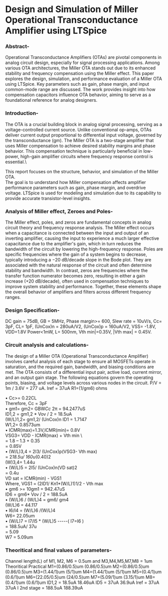 # Design and Simulation of Miller Operational Transconductance Amplifier using LTSpice
### Abstract-
Operational Transconductance Amplifiers (OTAs) are pivotal components in analog circuit design, especially for signal processing applications. Among various OTA architectures, the Miller OTA stands out due to its enhanced stability and frequency compensation using the Miller effect. This paper explores the design, simulation, and performance evaluation of a Miller OTA using LTSpice. Key parameters such as gain, phase margin, and input common-mode range are discussed. The work provides insight into how compensation capacitors influence OTA behavior, aiming to serve as a foundational reference for analog designers.
### Introduction-
The OTA is a crucial building block in analog signal processing, serving as a voltage-controlled current source. Unlike conventional op-amps, OTAs deliver current output proportional to differential input voltage, governed by the transconductance (gm). The Miller OTA is a two-stage amplifier that uses Miller compensation to achieve desired stability margins and phase behavior. This compensation technique is particularly beneficial in low-power, high-gain amplifier circuits where frequency response control is essential.\

This report focuses on the structure, behavior, and simulation of the Miller OTA. \
The goal is to understand how Miller compensation affects amplifier performance parameters such as gain, phase margin, and overdrive voltage. LTSpice is used for modeling and simulation due to its capability to provide accurate transistor-level insights.

### Analysis of Miller effect, Zeroes and Poles-
The Miller effect, poles, and zeros are fundamental concepts in analog circuit theory and frequency response analysis. The Miller effect occurs when a capacitance is connected between the input and output of an inverting amplifier, causing the input to experience a much larger effective capacitance due to the amplifier's gain, which in turn reduces the bandwidth of the circuit by lowering the high-frequency response. Poles are specific frequencies where the gain of a system begins to decrease, typically introducing a −20 dB/decade slope in the Bode plot. They are associated with the natural response of the circuit and often determine stability and bandwidth. In contrast, zeros are frequencies where the transfer function numerator becomes zero, resulting in either a gain increase (+20 dB/decade), often used in compensation techniques to improve system stability and performance. Together, these elements shape the overall behavior of amplifiers and filters across different frequency ranges.
### Design Specification-
DC gain = 75dB, GB = 5MHz, Phase margin>= 600, Slew rate = 10uV/s, Cc= 3pF, CL= 1pF, (UnCox)n = 280uA/V2, 
(UnCox)p = 160uA/V2, VSS= -1.8V, VDD=1.8V Power<1mW, L= 500nm, 
Vth min|=0.35V, |Vth max| = 0.45V.
### Circuit analysis and calculations-
The design of a Miller OTA (Operational Transconductance Amplifier) involves careful analysis of each stage to ensure all MOSFETs operate in saturation, and the required gain, bandwidth, and biasing conditions are met. The OTA consists of a differential input pair, active load, current mirror, and an output gain stage. The following equations govern the operating points, biasing, and voltage levels across various nodes in the circuit.
P/V = 1m / 3.6V = 277 uA.
Iref = 37uA
R1=(1/gm6) ohms

•	Cc>= 0.22CL\
Therefore, Cc = 3pF\
•	gm1= gm2= GBW*Cc* 2π = 94.2477uS\
ID1,2 = gm1,2 * Vov / 2 = 18.5uA\
(W/L)1,2= gm1,2/ (UnCox)n ID1 = 1.7147\
            W1,2= 0.8573um\
•	ICMR(max)=1.3V,ICMR(min)= 0.8V\
VSG3= VDD - ICMR(max) + Vth min    \        
       =  1.8 – 1.3 + 0.35\
       =   0.85V\
•	(W/L)3,4 = 2I3/ (UnCox)p(VSG3- Vth max)\
              =  2*18.5u/ 160u*(0.40)2\
    (W)3,4=  1.44u\
•	(W/L)5 = 2I5/ (UnCox)n(VD sat)2\
              =  0.4u\
          VD sat = ICMR(min) - VGS1\
 Where, VGS1 = (2ID1/ Kn1*(W/L)1)1/2 - Vth max \
•	gm6 >= 10gm1 = 942.47uS\
ID6 = gm6* Vov / 2 = 188.5uA\
•	(W/L)6 / (W/L)4 = gm6/ gm4\
(W/L)6 = 44.117\
•	I6/I4 = (W/L)6 /(W/L)4  \
W6= 22.05um\
•	(W/L)7 = I7/I5 * (W/L)5    -----( I7=I6 )\
                       =  188.5uA/ 37u\
                       =  5.09\
                 W7 = 5.09um
### Theoritical and final values of parameters-
Channel length(L) of M1, M2, M6 = 0.5um and M3,M4,M5,M7,M8 = 1um
     Theoritical	      Practical
M1=(0.86/0.5)um	(0.86/0.5)um
M2=(0.86/0.5)um	(0.86/0.5)um
M3=(1.44/1)um	(5/1)um
M4=(1.44/1)um	(5/1)um
M5=(0.4/1)um	(0.6/1)um
M6=(22.05/0.5)um	(24/0.5)um
M7=(5.09/1)um	(3.15/1)um
M8=(0.4/1)um	(0.6/1)um
ID1,2 = 18.5uA	18.46uA
ID5 = 37uA	36.9uA
Iref = 37uA	37uA
I 2nd stage = 188.5uA	188.39uA
